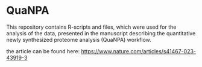 # QuaNPA 
This repository contains R-scripts and files, which were used for the analysis of the data, presented in the manuscript describing the quantitative newly synthesized proteome analysis (QuaNPA) workflow.

the article can be found here:
https://www.nature.com/articles/s41467-023-43919-3
